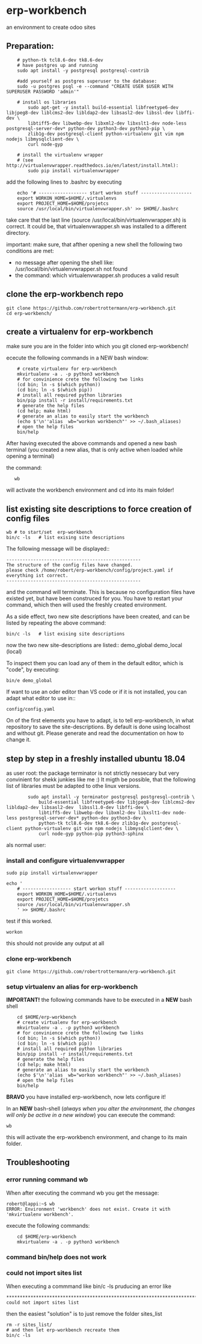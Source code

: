 # erp-workbench
an environment to create odoo sites

Preparation:
------------
```
    # python-tk tcl8.6-dev tk8.6-dev
    # have postgres up and running
    sudo apt install -y postgresql postgresql-contrib

    #add yourself as postgres superuser to the database:
    sudo -u postgres psql -e --command "CREATE USER $USER WITH SUPERUSER PASSWORD 'admin'"

    # install os libraries
        sudo apt-get -y install build-essential libfreetype6-dev libjpeg8-dev liblcms2-dev libldap2-dev libsasl2-dev libssl-dev libffi-dev \
        libtiff5-dev libwebp-dev libxml2-dev libxslt1-dev node-less postgresql-server-dev* python-dev python3-dev python3-pip \
        zlib1g-dev postgresql-client python-virtualenv git vim npm nodejs libmysqlclient-dev \
        curl node-gyp

    # install the virtualenv wrapper 
    # (see http://virtualenvwrapper.readthedocs.io/en/latest/install.html):
        sudo pip install virtualenvwrapper
```

add the following lines to .bashrc by executing 
```
    echo '# ------------------ start workon stuff -------------------
    export WORKON_HOME=$HOME/.virtualenvs
    export PROJECT_HOME=$HOME/projetcs
    source /usr/local/bin/virtualenvwrapper.sh' >> $HOME/.bashrc
```
take care that the last line (source /usr/local/bin/virtualenvwrapper.sh) is correct.
It could be, that virtualenvwrapper.sh was installed to a different directory.

important:
make sure, that afther opening a new shell the following two conditions are met:
- no message after opening the shell like:
    /usr/local/bin/virtualenvwrapper.sh not found
- the command:
    which virtualenvwrapper.sh
    produces a valid result

clone the erp-workbench repo
----------------------------
```
git clone https://github.com/robertrottermann/erp-workbench.git
cd erp-workbench/
```

create a virtualenv for erp-workbench
-------------------------------------
make sure you are in the folder into which you git cloned erp-workbench!

ececute the following commands in a NEW bash window:
```
    # create virtualenv for erp-workbench
    mkvirtualenv -a . -p python3 workbench
    # for convinience crete the following two links
    (cd bin; ln -s $(which python))
    (cd bin; ln -s $(which pip))
    # install all required python libraries
    bin/pip install -r install/requirements.txt
    # generate the help files
    (cd help; make html)
    # generate an alias to easily start the workbench
    (echo $'\n''alias  wb="workon workbench"' >> ~/.bash_aliases)
    # open the help files
    bin/help
```
After having executed the above commands and opened a new bash terminal
(you created a new alias, that is only active when loaded while opening a terminal)

the command:

`   wb`

will activate the workbench environment and cd into its main folder!

list existing site descriptions to force creation of config files
-----------------------------------------------------------------
```
wb # to start/set  erp-workbench
bin/c -ls   # list exising site descriptions
```
The following message will be displayed::

    --------------------------------------------------
    The structure of the config files have changed.
    please check /home/robert/erp-workbench/config/project.yaml if everything ist correct.
    --------------------------------------------------
and the command will terminate.
This is because no configuration files have existed yet, but have
been construced for you.
You have to restart your command, which then  will used the freshly created environment.

As a side effect, two new site descriptions have been created, and can be listed by repeating the above command:
```
bin/c -ls   # list exising site descriptions
```
now the two new site-descriptions are listed::
    demo_global
    demo_local (local)

To inspect them you can load any of them in the default editor, which is "code", by executing:
```
bin/e demo_global
```

If want to use an oder editor than VS code or if it is not installed, you can adapt what editor to use in::
    
    config/config.yaml

On of the first elements you have to adapt, is to tell erp-workbench, in what repository to save the site-descriptions.
By default is done using localhost and without git.
Please generate and read the documentation on how to change it.


## step by step in a freshly installed ubuntu 18.04

as user root:
the package terminator is not strictly nessecary but very convinient for shekk junkies like me :)
It migth be possible, that the following list of libraries must be adapted to othe linux versions.

```
        sudo apt install -y terminator postgresql postgresql-contrib \
            build-essential libfreetype6-dev libjpeg8-dev liblcms2-dev libldap2-dev libsasl2-dev  libssl1.0-dev libffi-dev \
            libtiff5-dev libwebp-dev libxml2-dev libxslt1-dev node-less postgresql-server-dev* python-dev python3-dev \
            python-tk tcl8.6-dev tk8.6-dev zlib1g-dev postgresql-client python-virtualenv git vim npm nodejs libmysqlclient-dev \
            curl node-gyp python-pip python3-sphinx
```

als normal user:
### install and configure virtualenvwrapper

```
sudo pip install virtualenvwrapper
```
```
echo '
    # ------------------ start workon stuff -------------------
    export WORKON_HOME=$HOME/.virtualenvs
    export PROJECT_HOME=$HOME/projetcs
    source /usr/local/bin/virtualenvwrapper.sh
    ' >> $HOME/.bashrc

```
test if this worked. 
```
workon
```
this should not provide any output at all

### clone erp-workbench

```
git clone https://github.com/robertrottermann/erp-workbench.git
```

### setup virtualenv an alias for erp-workbench

**IMPORTANT!** the following commands have to be executed in a **NEW** bash shell

```
    cd $HOME/erp-workbench
    # create virtualenv for erp-workbench
    mkvirtualenv -a . -p python3 workbench
    # for convinience crete the following two links
    (cd bin; ln -s $(which python))
    (cd bin; ln -s $(which pip))
    # install all required python libraries
    bin/pip install -r install/requirements.txt
    # generate the help files
    (cd help; make html)
    # generate an alias to easily start the workbench
    (echo $'\n''alias  wb="workon workbench"' >> ~/.bash_aliases)
    # open the help files
    bin/help
```

**BRAVO** you have installed erp-workbench, now lets configure it!

In an **NEW** bash-shell (*always when you alter the environment, the changes will only be active in a new window*) you can execute the command:
```
wb
```
this will activate the erp-workbench environment, and change to its main folder.




## Troubleshooting
### error running command wb

When after executing the command wb you get the message:
```
robert@lappi:~$ wb
ERROR: Environment 'workbench' does not exist. Create it with 'mkvirtualenv workbench'.
```

execute the following commands:

```
    cd $HOME/erp-workbench
    mkvirtualenv -a . -p python3 workbench
```

### command bin/help does not work

### could not import sites list
When executing a commmand like bin/c -ls
pruducing an error like
```
********************************************************************************
could not import sites list
```
then the easiest "solution" is to just remove the folder sites_list

```
rm -r sites_list/
# and then let erp-workbench recreate them
bin/c -ls
```

